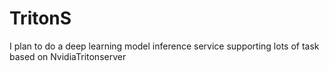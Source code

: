 # TritonS
I plan to do a deep learning model inference service supporting lots of task based on NvidiaTritonserver
